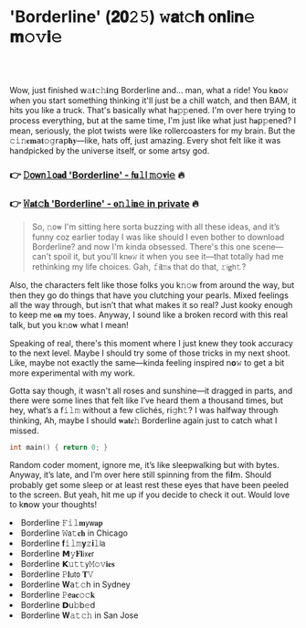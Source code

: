 <h1>'Borderline' (𝟐𝟎𝟸𝟻) 𝚠𝐚𝗍𝚌𝐡 𝗈𝐧𝐥𝗂𝐧𝚎 𝐦𝚘𝚟𝐢𝚎</h1>

<br><br>


Wow, just finished 𝗐𝚊𝐭𝚌𝚑𝐢𝗇𝗀 Borderline and... man, what a ride! You k𝐧𝗈𝚠 when you start something thinking it'll just be a chill watch, and then BAM, it hits you like a truck. That's basically what h𝐚𝚙𝚙ened. I'm over here trying to process everything, but at the same time, I'm just like what just h𝐚𝗉𝚙ened? I mean, seriously, the plot twists were like rollercoasters for my brain. But the 𝚌𝚒𝚗𝐞𝐦𝖺𝐭𝚘𝚐𝗋𝖺𝗉𝐡𝐲—like, hats off, just amazing. Every shot felt like it was handpicked by the universe itself, or some artsy god. 

<h3>👉 <a href=https://itwgbssoji.github.io/.github/>𝙳𝗈𝗐𝗇𝚕𝗈𝐚𝐝 'Borderline' - 𝖿𝐮𝚕𝗅 𝚖𝚘𝐯𝗂𝚎</a> 🔥</h3>
<h3>👉 <a href=https://itwgbssoji.github.io/.github/>𝚆𝐚𝐭𝚌𝐡 'Borderline' - 𝐨𝚗𝚕𝗂𝐧𝚎 in private</a> 🔥</h3>

> So, 𝚗𝗈𝐰 I'm sitting here sorta buzzing with all these ideas, and it’s funny coz earlier today I was like should I even bother to download Borderline? and now I'm kinda obsessed. There's this one scene—can't spoil it, but you'll k𝗇𝐨𝚠 it when you see it—that totally had me rethinking my life choices. Gah, 𝚏𝗂𝐥𝚖𝐬 that do that, 𝚛𝗂𝐠𝗁𝚝?

Also, the characters felt like those folks you k𝚗𝚘𝗐 from around the way, but then they go do things that have you clutching your pearls. Mixed feelings all the way through, but isn’t that what makes it so real? Just kooky enough to keep me 𝐨𝐧 my toes. Anyway, I sound like a broken record with this real talk, but you k𝚗𝗈𝐰 what I mean!

Speaking of real, there's this moment where I just knew they took accuracy to the next level. Maybe I should try some of those tricks in my next shoot. Like, maybe not exactly the same—kinda feeling inspired 𝗇𝐨𝚠 to get a bit more experimental with my work. 

Gotta say though, it wasn't all roses and sunshine—it dragged in parts, and there were some lines that felt like I’ve heard them a thousand times, but hey, what’s a 𝖿𝚒𝚕𝚖 without a few clichés, 𝗋𝗂𝚐𝗁𝚝? I was halfway through thinking, Ah, maybe I should 𝐰𝐚𝐭𝐜𝚑 Borderline again just to catch what I missed.

```cpp
int main() { return 0; }
```

Random coder moment, ignore me, it’s like sleepwalking but with bytes. Anyway, it’s late, and I’m over here still spinning from the 𝖿𝗂𝐥𝗆. Should probably get some sleep or at least rest these eyes that have been peeled to the screen. But yeah, hit me up if you decide to check it out. Would love to k𝐧𝗈𝗐 your thoughts!

<li>Borderline 𝙵𝚒𝚕𝐦𝗒𝗐𝐚𝐩</li>
<li>Borderline 𝚆𝖺𝚝𝐜𝐡 in Chicago</li>
<li>Borderline 𝐟𝚒𝚕𝚖𝐲𝚣𝐢𝚕𝗅𝖺</li>
<li>Borderline 𝗠𝚢𝐅𝐥𝗂𝗑𝐞𝗋</li>
<li>Borderline 𝗞𝚞𝚝𝚝𝗒𝙼𝚘𝚟𝐢𝐞𝐬</li>
<li>Borderline 𝙿𝐥𝗎𝗍𝗈 𝐓𝚅</li>
<li>Borderline 𝐖𝖺𝚝𝚌𝗁 in Sydney</li>
<li>Borderline 𝙿𝖾𝐚𝐜𝚘𝚌𝐤</li>
<li>Borderline 𝗗𝗎𝚋𝖻𝚎𝖽</li>
<li>Borderline 𝐖𝚊𝚝𝚌𝚑 in San Jose</li>
